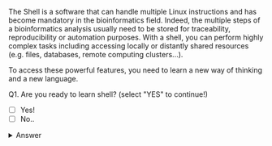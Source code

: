 
The Shell is a software that can handle multiple Linux instructions and has become mandatory in the bioinformatics field. 
Indeed, the multiple steps of a bioinformatics analysis usually need to be stored for traceability, reproducibility or automation purposes. With a shell, you can perform highly complex tasks including accessing locally or distantly shared resources (e.g. files, databases, remote computing clusters...).

To access these powerful features, you need to learn a new way of thinking and a new language.


Q1. Are you ready to learn shell? (select "YES" to continue!)

- [ ] Yes!
- [ ] No..

<details>
  <summary>Answer</summary>
  <p><b>Yes!</b></p>
</details>
